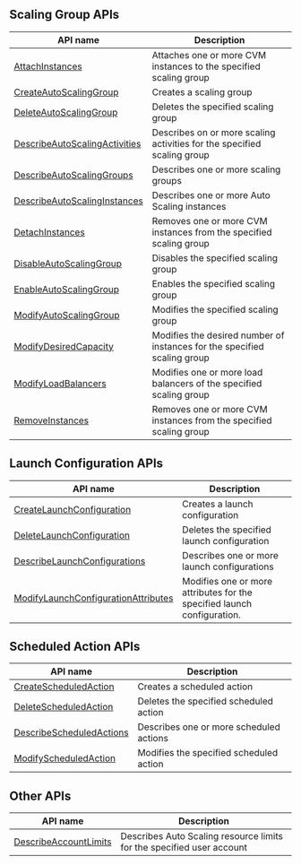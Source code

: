 ## Scaling Group APIs

| API name | Description |
|---------|---------|
| [AttachInstances](/document/api/377/20441) | Attaches one or more CVM instances to the specified scaling group |
| [CreateAutoScalingGroup](/document/api/377/20440) | Creates a scaling group |
| [DeleteAutoScalingGroup](/document/api/377/20439) | Deletes the specified scaling group |
| [DescribeAutoScalingActivities](/document/api/377/31735) | Describes on or more scaling activities for the specified scaling group |
| [DescribeAutoScalingGroups](/document/api/377/20438) | Describes one or more scaling groups |
| [DescribeAutoScalingInstances](/document/api/377/20437) | Describes one or more Auto Scaling instances |
| [DetachInstances](/document/api/377/20436) | Removes one or more CVM instances from the specified scaling group |
| [DisableAutoScalingGroup](/document/api/377/20435) | Disables the specified scaling group |
| [EnableAutoScalingGroup](/document/api/377/20434) | Enables the specified scaling group |
| [ModifyAutoScalingGroup](/document/api/377/20433) | Modifies the specified scaling group |
| [ModifyDesiredCapacity](/document/api/377/20432) | Modifies the desired number of instances for the specified scaling group |
| [ModifyLoadBalancers](/document/api/377/32868) | Modifies one or more load balancers of the specified scaling group |
| [RemoveInstances](/document/api/377/20431) | Removes one or more CVM instances from the specified scaling group |

## Launch Configuration APIs

| API name | Description |
|---------|---------|
| [CreateLaunchConfiguration](/document/api/377/20447) | Creates a launch configuration |
| [DeleteLaunchConfiguration](/document/api/377/20446) | Deletes the specified launch configuration |
| [DescribeLaunchConfigurations](/document/api/377/20445) | Describes one or more launch configurations |
| [ModifyLaunchConfigurationAttributes](/document/api/377/31298) | Modifies one or more attributes for the specified launch configuration.|

## Scheduled Action APIs

| API name | Description |
|---------|---------|
| [CreateScheduledAction](/document/api/377/20452) | Creates a scheduled action |
| [DeleteScheduledAction](/document/api/377/20451) | Deletes the specified scheduled action |
| [DescribeScheduledActions](/document/api/377/20450) | Describes one or more scheduled actions |
| [ModifyScheduledAction](/document/api/377/20449) | Modifies the specified scheduled action |

## Other APIs

| API name | Description |
|---------|---------|
| [DescribeAccountLimits](/document/api/377/20443) | Describes Auto Scaling resource limits for the specified user account |

